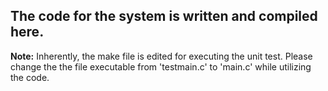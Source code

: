 ## The code for the system is written and compiled here.

**Note:** Inherently, the make file is edited for executing the unit test. Please change the the file executable from 'testmain.c' to 'main.c' while utilizing the code.
